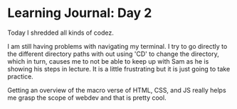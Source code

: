 # Learning Journal: Day 2

Today I shredded all kinds of codez.

I am still having problems with navigating my terminal. I try to go directly to the different directory paths with out using 'CD' to change the directory, which in turn, causes me to not be able to keep up with Sam as he is showing his steps in lecture. It is a little frustrating but it is just going to take practice.

Getting an overview of the macro verse of HTML, CSS, and JS really helps me grasp the scope of webdev and that is pretty cool.
